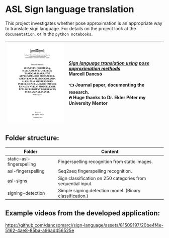 # ASL Sign language translation

This project investigates whether pose approximation is an appropriate way to translate sign language. For details on the project look at the `documentation`, or in the `python notebooks`.

| <a href="https://github.com/dancsomarci/sign-language/blob/main/documentation/dancso_marcell_2023_tdk.pdf"><img src=".github/paper.png" width="300"/></a> | [*Sign language translation using pose approximation methods*](https://github.com/dancsomarci/sign-language/blob/main/documentation/dancso_marcell_2023_tdk.pdf) <br/> Marcell Dancsó <br/> <br /> :point_left: Journal paper, documenting the research. <br/> :fire: Huge thanks to Dr. Ekler Péter my University Mentor|
| ------------------------------------------------------------ | :----------------------------------------------------------- |


## Folder structure:

| Folder       | Content |
|------------|-----|
| static-asl-fingerspelling       | Fingerspelling recognition from static images.  |
| asl-fingerspelling      | Seq2seq fingerspelling recognition.  |
| asl-signs        | Sign classification on 250 categories from sequential input.  |
| signing-detection | Simple signing detection model. (Binary classification.) |


## Example videos from the developed application:

https://github.com/dancsomarci/sign-language/assets/81509197/20be4f4e-5162-4ae8-85ba-a96ad456525e
